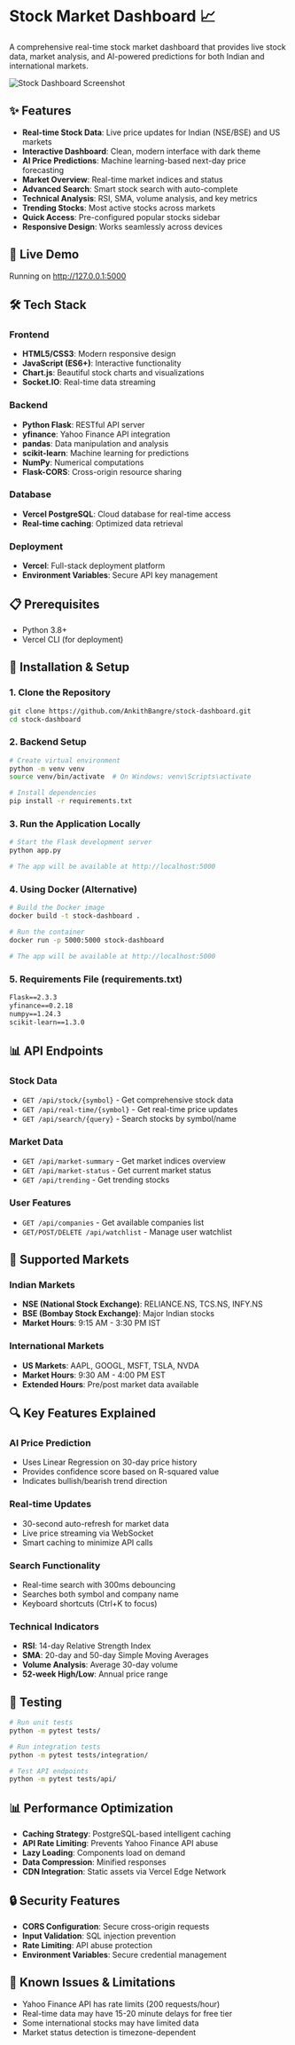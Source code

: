 # Stock Market Dashboard 📈

A comprehensive real-time stock market dashboard that provides live stock data, market analysis, and AI-powered predictions for both Indian and international markets.

![Stock Dashboard Screenshot](https://github.com/AnkithBangre/stock-dashboard/blob/main/Screenshot%202025-08-15%20120920.png)

## ✨ Features

- **Real-time Stock Data**: Live price updates for Indian (NSE/BSE) and US markets
- **Interactive Dashboard**: Clean, modern interface with dark theme
- **AI Price Predictions**: Machine learning-based next-day price forecasting
- **Market Overview**: Real-time market indices and status
- **Advanced Search**: Smart stock search with auto-complete
- **Technical Analysis**: RSI, SMA, volume analysis, and key metrics
- **Trending Stocks**: Most active stocks across markets
- **Quick Access**: Pre-configured popular stocks sidebar
- **Responsive Design**: Works seamlessly across devices

## 🚀 Live Demo

Running on http://127.0.0.1:5000

## 🛠️ Tech Stack

### Frontend
- **HTML5/CSS3**: Modern responsive design
- **JavaScript (ES6+)**: Interactive functionality
- **Chart.js**: Beautiful stock charts and visualizations
- **Socket.IO**: Real-time data streaming

### Backend
- **Python Flask**: RESTful API server
- **yfinance**: Yahoo Finance API integration
- **pandas**: Data manipulation and analysis
- **scikit-learn**: Machine learning for predictions
- **NumPy**: Numerical computations
- **Flask-CORS**: Cross-origin resource sharing

### Database
- **Vercel PostgreSQL**: Cloud database for real-time access
- **Real-time caching**: Optimized data retrieval

### Deployment
- **Vercel**: Full-stack deployment platform
- **Environment Variables**: Secure API key management

## 📋 Prerequisites

- Python 3.8+
- Vercel CLI (for deployment)

## 🔧 Installation & Setup

### 1. Clone the Repository
```bash
git clone https://github.com/AnkithBangre/stock-dashboard.git
cd stock-dashboard
```

### 2. Backend Setup
```bash
# Create virtual environment
python -m venv venv
source venv/bin/activate  # On Windows: venv\Scripts\activate

# Install dependencies
pip install -r requirements.txt
```

### 3. Run the Application Locally
```bash
# Start the Flask development server
python app.py

# The app will be available at http://localhost:5000
```

### 4. Using Docker (Alternative)
```bash
# Build the Docker image
docker build -t stock-dashboard .

# Run the container
docker run -p 5000:5000 stock-dashboard

# The app will be available at http://localhost:5000
```

### 5. Requirements File (requirements.txt)
```txt
Flask==2.3.3
yfinance==0.2.18
numpy==1.24.3
scikit-learn==1.3.0
```

## 📊 API Endpoints

### Stock Data
- `GET /api/stock/{symbol}` - Get comprehensive stock data
- `GET /api/real-time/{symbol}` - Get real-time price updates
- `GET /api/search/{query}` - Search stocks by symbol/name

### Market Data
- `GET /api/market-summary` - Get market indices overview
- `GET /api/market-status` - Get current market status
- `GET /api/trending` - Get trending stocks

### User Features
- `GET /api/companies` - Get available companies list
- `GET/POST/DELETE /api/watchlist` - Manage user watchlist

## 📱 Supported Markets

### Indian Markets
- **NSE (National Stock Exchange)**: RELIANCE.NS, TCS.NS, INFY.NS
- **BSE (Bombay Stock Exchange)**: Major Indian stocks
- **Market Hours**: 9:15 AM - 3:30 PM IST

### International Markets
- **US Markets**: AAPL, GOOGL, MSFT, TSLA, NVDA
- **Market Hours**: 9:30 AM - 4:00 PM EST
- **Extended Hours**: Pre/post market data available

## 🔍 Key Features Explained

### AI Price Prediction
- Uses Linear Regression on 30-day price history
- Provides confidence score based on R-squared value
- Indicates bullish/bearish trend direction

### Real-time Updates
- 30-second auto-refresh for market data
- Live price streaming via WebSocket
- Smart caching to minimize API calls

### Search Functionality
- Real-time search with 300ms debouncing
- Searches both symbol and company name
- Keyboard shortcuts (Ctrl+K to focus)

### Technical Indicators
- **RSI**: 14-day Relative Strength Index
- **SMA**: 20-day and 50-day Simple Moving Averages
- **Volume Analysis**: Average 30-day volume
- **52-week High/Low**: Annual price range

## 🧪 Testing

```bash
# Run unit tests
python -m pytest tests/

# Run integration tests
python -m pytest tests/integration/

# Test API endpoints
python -m pytest tests/api/
```

## 📊 Performance Optimization

- **Caching Strategy**: PostgreSQL-based intelligent caching
- **API Rate Limiting**: Prevents Yahoo Finance API abuse
- **Lazy Loading**: Components load on demand
- **Data Compression**: Minified responses
- **CDN Integration**: Static assets via Vercel Edge Network

## 🔒 Security Features

- **CORS Configuration**: Secure cross-origin requests
- **Input Validation**: SQL injection prevention
- **Rate Limiting**: API abuse protection
- **Environment Variables**: Secure credential management

## 🐛 Known Issues & Limitations

- Yahoo Finance API has rate limits (200 requests/hour)
- Real-time data may have 15-20 minute delays for free tier
- Some international stocks may have limited data
- Market status detection is timezone-dependent
